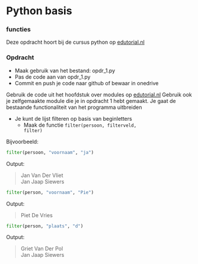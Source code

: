 # Python basis

### functies

Deze opdracht hoort bij de cursus python op [edutorial.nl](https://www.edutorial.nl/course/python)

### Opdracht

- Maak gebruik van het bestand: opdr_1.py
- Pas de code aan van opdr_1.py
- Commit en push je code naar github of bewaar in onedrive

Gebruik de code uit het hoofdstuk over modules op [edutorial.nl](https://www.edutorial.nl/course/python)
Gebruik ook je zelfgemaakte module die je in opdracht 1 hebt gemaakt.
Je gaat de bestaande functionaliteit van het programma uitbreiden

- Je kunt de lijst filteren op basis van beginletters
  - Maak de functie <code>filter(persoon, filterveld, filter)</code>

Bijvoorbeeld:

```python
filter(persoon, "voornaam", "ja")
```

Output:

> Jan Van Der Vliet  
> Jan Jaap Siewers

```python
filter(person, "voornaam", "Pie")
```

Output:

> Piet De Vries

```python
filter(person, "plaats", "d")
```

Output:

> Griet Van Der Pol  
> Jan Jaap Siewers
